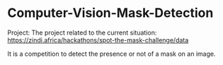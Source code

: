 # Computer-Vision-Mask-Detection

Project: The project related to the current situation: https://zindi.africa/hackathons/spot-the-mask-challenge/data

It is a competition to detect the presence or not of a mask on an image.
